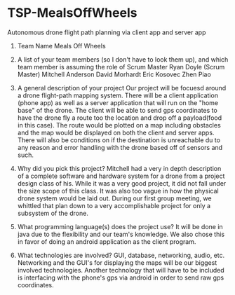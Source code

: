 # TSP-MealsOffWheels
Autonomous drone flight path planning via client app and server app

1. Team Name
   Meals Off Wheels

2. A list of your team members (so I don't have to look them up), and which team member is assuming the role of Scrum Master
   Ryan Doyle (Scrum Master)
   Mitchell Anderson
   David Morhardt
   Eric Kosovec
   Zhen Piao

3. A general description of your project
    Our project will be focuesd around a drone flight-path mapping system. There will be a client application (phone app) as well as a server application that will run on the "home base" of the drone.  The client will be able to send gps coordinates to have the drone fly a route too the location and drop off a payload(food in this case).  The route would be plotted on a map including obstacles and the map would be displayed on both the client and server apps. There will also be conditions on if the destination is unreachable du to any reason and error handling with the drone based off of sensors and such.  

4. Why did you pick this project?
    Mitchell had a very in depth description of a complete software and hardware system for a drone from a project design class of his.  While it was a very good project, it did not fall under the size scope of this class. It was also too vague in how the physical drone system would be laid out.  During our first group meeting, we whittled that plan down to a very accomplishable project for only a subsystem of the drone.

5. What programming language(s) does the project use?
    It will be done in java due to the flexibility and our team's knowledge.  We also chose this in favor of doing an android application as the client program.

6. What technologies are involved? GUI, database, networking, audio, etc.
    Networking and the GUI's for displaying the maps will be our biggest involved technologies.  Another technology that will have to be included is interfacing with the phone's gps via android in order to send raw gps coordinates.
